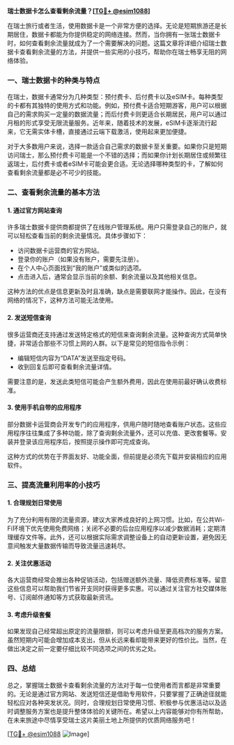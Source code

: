 **瑞士数据卡怎么查看剩余流量？[[TG💪+ @esim1088](https://t.me/s/esim1088)]**

在瑞士旅行或者生活，使用数据卡是一个非常方便的选择。无论是短期旅游还是长期居住，数据卡都能为你提供稳定的网络连接。然而，当你拥有一张瑞士数据卡时，如何查看剩余流量就成为了一个需要解决的问题。这篇文章将详细介绍瑞士数据卡查看剩余流量的方法，并提供一些实用的小技巧，帮助你在瑞士畅享无阻的网络体验。

### 一、瑞士数据卡的种类与特点

在瑞士，数据卡通常分为几种类型：预付费卡、后付费卡以及eSIM卡。每种类型的卡都有其独特的使用方式和功能。例如，预付费卡适合短期游客，用户可以根据自己的需求购买一定量的数据流量；而后付费卡则更适合长期居民，用户可以通过月租的形式享受无限流量服务。近年来，随着技术的发展，eSIM卡逐渐流行起来，它无需实体卡槽，直接通过云端下载激活，使用起来更加便捷。

对于大多数用户来说，选择一款适合自己需求的数据卡至关重要。如果你只是短期访问瑞士，那么预付费卡可能是一个不错的选择；而如果你计划长期居住或频繁往返瑞士，后付费卡或者eSIM卡可能会更合适。无论选择哪种类型的卡，了解如何查看剩余流量都是必不可少的技能。

### 二、查看剩余流量的基本方法

#### 1. 通过官方网站查询

许多瑞士数据卡提供商都提供了在线账户管理系统。用户只需登录自己的账户，就可以轻松查看当前的剩余流量情况。具体步骤如下：

- 访问数据卡运营商的官方网站。
- 登录你的账户（如果没有账户，需要先注册）。
- 在个人中心页面找到“我的账户”或类似的选项。
- 点击进入后，通常会显示当前的余额、剩余流量以及其他相关信息。

这种方法的优点是信息更新及时且准确，缺点是需要联网才能操作。因此，在没有网络的情况下，这种方法可能无法使用。

#### 2. 发送短信查询

很多运营商还支持通过发送特定格式的短信来查询剩余流量。这种查询方式简单快捷，非常适合那些不习惯上网的人群。以下是常见的短信指令示例：

- 编辑短信内容为“DATA”发送至指定号码。
- 收到回复后即可查看剩余流量详情。

需要注意的是，发送此类短信可能会产生额外费用，因此在使用前最好确认收费标准。

#### 3. 使用手机自带的应用程序

部分数据卡运营商会开发专门的应用程序，供用户随时随地查看账户状态。这些应用程序往往集成了多种功能，除了查询剩余流量外，还可以充值、更改套餐等。安装并登录该应用程序后，按照提示操作即可完成查询。

这种方式的优势在于界面友好、功能全面，但前提是必须先下载并安装相应的应用软件。

### 三、提高流量利用率的小技巧

#### 1. 合理规划日常使用

为了充分利用有限的流量资源，建议大家养成良好的上网习惯。比如，在公共Wi-Fi环境下优先使用免费网络；关闭不必要的后台应用程序以减少数据消耗；定期清理缓存文件等。此外，还可以根据实际需求调整设备上的自动更新设置，避免因无意间触发大量数据传输而导致流量迅速耗尽。

#### 2. 关注优惠活动

各大运营商经常会推出各种促销活动，包括赠送额外流量、降低资费标准等。留意这些信息可以帮助我们节省开支同时获得更多实惠。可以通过关注官方社交媒体账号、订阅邮件通知等方式获取最新资讯。

#### 3. 考虑升级套餐

如果发现自己经常超出原定的流量限额，则可以考虑升级至更高档次的服务方案。虽然短期内可能会增加成本支出，但从长远来看却能带来更好的性价比。当然，在做出决定之前一定要仔细比较不同选项之间的优劣之处。

### 四、总结

总之，掌握瑞士数据卡查看剩余流量的方法对于每一位使用者而言都是非常重要的。无论是通过官方网站、发送短信还是借助专用软件，只要掌握了正确途径就能轻松应对各种突发状况。同时，合理规划日常使用习惯、积极参与优惠活动以及适时调整服务方案也是提升整体体验的关键所在。希望以上内容能够对你有所帮助，在未来旅途中尽情享受瑞士这片美丽土地上所提供的优质网络服务吧！

[[TG💪+ @esim1088](https://t.me/s/esim1088) ![Image](https://i.postimg.cc/4NQfJmqS/Snipaste-2025-05-13-00-14-12.png)]